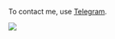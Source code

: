 To contact me, use [Telegram](https://t.me/euorphans).

![](https://komarev.com/ghpvc/?username=euorphans)
